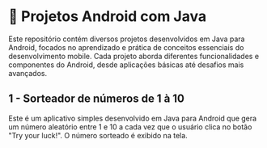 # 📱 Projetos Android com Java
Este repositório contém diversos projetos desenvolvidos em Java para Android, focados no aprendizado e prática de conceitos essenciais do desenvolvimento mobile. Cada projeto aborda diferentes funcionalidades e componentes do Android, desde aplicações básicas até desafios mais avançados.

## 1 - Sorteador de números de 1 à 10
Este é um aplicativo simples desenvolvido em Java para Android que gera um número aleatório entre 1 e 10 a cada vez que o usuário clica no botão "Try your luck!". O número sorteado é exibido na tela.

